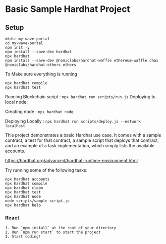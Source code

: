 # Basic Sample Hardhat Project


## Setup

```
mkdir my-wave-portal
cd my-wave-portal
npm init -y
npm install --save-dev hardhat
npx hardhat
npm install --save-dev @nomiclabs/hardhat-waffle ethereum-waffle chai @nomiclabs/hardhat-ethers ethers

```

To Make sure everything is running
```
npx hardhat compile
npx hardhat test

```

Running Blockchain script : `npx hardhat run scripts/run.js`
Deploying to local node:

Creating node : `npx hardhat node`

Deploying Locally : `npx hardhat run scripts/deploy.js --network localhost`

This project demonstrates a basic Hardhat use case. It comes with a sample contract, a test for that contract, a sample script that deploys that contract, and an example of a task implementation, which simply lists the available accounts.

https://hardhat.org/advanced/hardhat-runtime-environment.html

Try running some of the following tasks:

```shell
npx hardhat accounts
npx hardhat compile
npx hardhat clean
npx hardhat test
npx hardhat node
node scripts/sample-script.js
npx hardhat help
```
### React
```
1. Run `npm install` at the root of your directory
2. Run `npm run start` to start the project
3. Start coding!
```